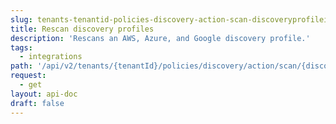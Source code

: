 ```yaml
---
slug: tenants-tenantid-policies-discovery-action-scan-discoveryprofileid
title: Rescan discovery profiles
description: 'Rescans an AWS, Azure, and Google discovery profile.'
tags:
  - integrations
path: '/api/v2/tenants/{tenantId}/policies/discovery/action/scan/{discoveryProfileId}'
request:
  - get
layout: api-doc
draft: false
---
```

